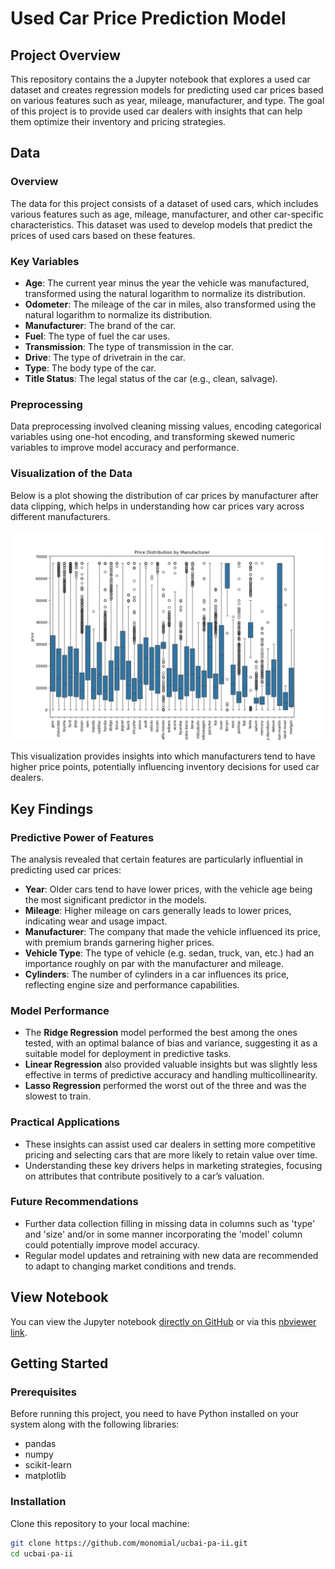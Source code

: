 # Used Car Price Prediction Model

## Project Overview
This repository contains the a Jupyter notebook that explores a used car dataset and creates regression models for predicting used car prices based on various features such as year, mileage, manufacturer, and type. The goal of this project is to provide used car dealers with insights that can help them optimize their inventory and pricing strategies.

## Data

### Overview
The data for this project consists of a dataset of used cars, which includes various features such as age, mileage, manufacturer, and other car-specific characteristics. This dataset was used to develop models that predict the prices of used cars based on these features.

### Key Variables
- **Age**: The current year minus the year the vehicle was manufactured, transformed using the natural logarithm to normalize its distribution.
- **Odometer**: The mileage of the car in miles, also transformed using the natural logarithm to normalize its distribution.
- **Manufacturer**: The brand of the car.
- **Fuel**: The type of fuel the car uses.
- **Transmission**: The type of transmission in the car.
- **Drive**: The type of drivetrain in the car.
- **Type**: The body type of the car.
- **Title Status**: The legal status of the car (e.g., clean, salvage).

### Preprocessing
Data preprocessing involved cleaning missing values, encoding categorical variables using one-hot encoding, and transforming skewed numeric variables to improve model accuracy and performance.

### Visualization of the Data
Below is a plot showing the distribution of car prices by manufacturer after data clipping, which helps in understanding how car prices vary across different manufacturers.

![Price Distribution by Manufacturer](/plots/manufacturer_after_clip.png)

This visualization provides insights into which manufacturers tend to have higher price points, potentially influencing inventory decisions for used car dealers.

## Key Findings

### Predictive Power of Features
The analysis revealed that certain features are particularly influential in predicting used car prices:
- **Year**: Older cars tend to have lower prices, with the vehicle age being the most significant predictor in the models.
- **Mileage**: Higher mileage on cars generally leads to lower prices, indicating wear and usage impact.
- **Manufacturer**: The company that made the vehicle influenced its price, with premium brands garnering higher prices.
- **Vehicle Type**: The type of vehicle (e.g. sedan, truck, van, etc.) had an importance roughly on par with the manufacturer and mileage.
- **Cylinders**: The number of cylinders in a car influences its price, reflecting engine size and performance capabilities.

### Model Performance
- The **Ridge Regression** model performed the best among the ones tested, with an optimal balance of bias and variance, suggesting it as a suitable model for deployment in predictive tasks.
- **Linear Regression** also provided valuable insights but was slightly less effective in terms of predictive accuracy and handling multicollinearity.
- **Lasso Regression** performed the worst out of the three and was the slowest to train.

### Practical Applications
- These insights can assist used car dealers in setting more competitive pricing and selecting cars that are more likely to retain value over time.
- Understanding these key drivers helps in marketing strategies, focusing on attributes that contribute positively to a car’s valuation.

### Future Recommendations
- Further data collection filling in missing data in columns such as 'type' and 'size' and/or in some manner incorporating the 'model' column could potentially improve model accuracy.
- Regular model updates and retraining with new data are recommended to adapt to changing market conditions and trends.


## View Notebook
You can view the Jupyter notebook [directly on GitHub](prompt_II.ipynb) or via this [nbviewer link](https://nbviewer.org/github/monomial/ucbai-pa-ii/blob/main/prompt_II.ipynb).

## Getting Started

### Prerequisites
Before running this project, you need to have Python installed on your system along with the following libraries:
- pandas
- numpy
- scikit-learn
- matplotlib

### Installation
Clone this repository to your local machine:
```bash
git clone https://github.com/monomial/ucbai-pa-ii.git
cd ucbai-pa-ii
```
